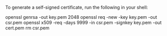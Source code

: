 To generate a self-signed certificate, run the following in your shell:

openssl genrsa -out key.pem 2048
openssl req -new -key key.pem -out csr.pem
openssl x509 -req -days 9999 -in csr.pem -signkey key.pem -out cert.pem
rm csr.pem
